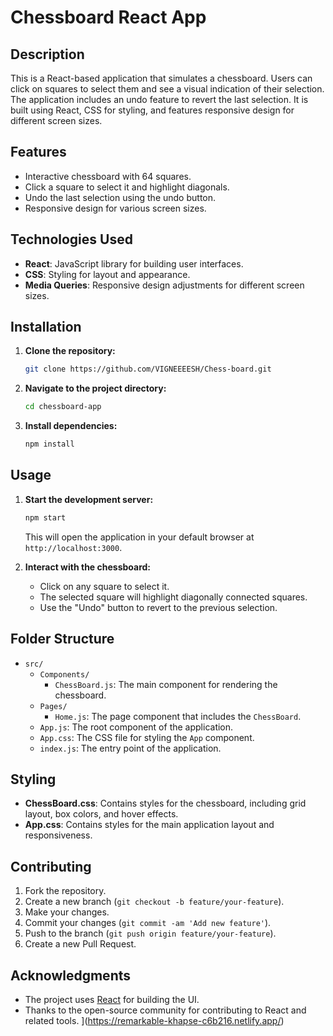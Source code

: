 # Chessboard React App

## Description

This is a React-based application that simulates a chessboard. Users can click on squares to select them and see a visual indication of their selection. The application includes an undo feature to revert the last selection. It is built using React, CSS for styling, and features responsive design for different screen sizes.

## Features

- Interactive chessboard with 64 squares.
- Click a square to select it and highlight diagonals.
- Undo the last selection using the undo button.
- Responsive design for various screen sizes.

## Technologies Used

- **React**: JavaScript library for building user interfaces.
- **CSS**: Styling for layout and appearance.
- **Media Queries**: Responsive design adjustments for different screen sizes.

## Installation

1. **Clone the repository:**

   ```bash
   git clone https://github.com/VIGNEEEESH/Chess-board.git
   ```

2. **Navigate to the project directory:**

   ```bash
   cd chessboard-app
   ```

3. **Install dependencies:**

   ```bash
   npm install
   ```

## Usage

1. **Start the development server:**

   ```bash
   npm start
   ```

   This will open the application in your default browser at `http://localhost:3000`.

2. **Interact with the chessboard:**
   - Click on any square to select it.
   - The selected square will highlight diagonally connected squares.
   - Use the "Undo" button to revert to the previous selection.

## Folder Structure

- `src/`
  - `Components/`
    - `ChessBoard.js`: The main component for rendering the chessboard.
  - `Pages/`
    - `Home.js`: The page component that includes the `ChessBoard`.
  - `App.js`: The root component of the application.
  - `App.css`: The CSS file for styling the `App` component.
  - `index.js`: The entry point of the application.

## Styling

- **ChessBoard.css**: Contains styles for the chessboard, including grid layout, box colors, and hover effects.
- **App.css**: Contains styles for the main application layout and responsiveness.

## Contributing

1. Fork the repository.
2. Create a new branch (`git checkout -b feature/your-feature`).
3. Make your changes.
4. Commit your changes (`git commit -am 'Add new feature'`).
5. Push to the branch (`git push origin feature/your-feature`).
6. Create a new Pull Request.

## Acknowledgments

- The project uses [React](https://reactjs.org/) for building the UI.
- Thanks to the open-source community for contributing to React and related tools.
](https://remarkable-khapse-c6b216.netlify.app/)
